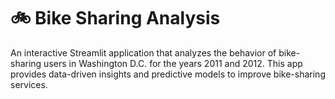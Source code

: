 

# 🚲 Bike Sharing Analysis

An interactive Streamlit application that analyzes the behavior of bike-sharing users in Washington D.C. for the years 2011 and 2012. This app provides data-driven insights and predictive models to improve bike-sharing services.
